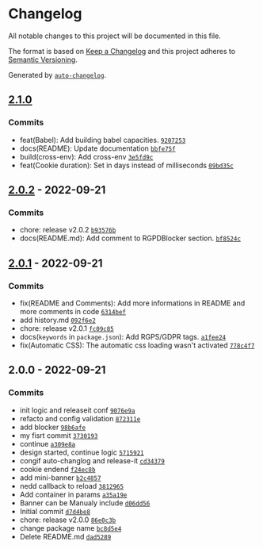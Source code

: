 # Changelog

All notable changes to this project will be documented in this file.

The format is based on [Keep a Changelog](https://keepachangelog.com/en/1.0.0/)
and this project adheres to [Semantic Versioning](https://semver.org/spec/v2.0.0.html).

Generated by [`auto-changelog`](https://github.com/CookPete/auto-changelog).

## [2.1.0](https://github.com/NovaGaia/gatsby-plugin-rgpd-acceptance/compare/2.0.2...2.1.0)

### Commits

- feat(Babel): Add building babel capacities. [`9207253`](https://github.com/NovaGaia/gatsby-plugin-rgpd-acceptance/commit/920725312967875f8aa2960adca502f040e59fc5)
- docs(README): Update documentation [`bbfe75f`](https://github.com/NovaGaia/gatsby-plugin-rgpd-acceptance/commit/bbfe75f18bac06f2413bd4c4c3474c29c7615987)
- build(cross-env): Add cross-env [`3e5fd9c`](https://github.com/NovaGaia/gatsby-plugin-rgpd-acceptance/commit/3e5fd9c5208bcea03a6bbed5131e117f2e0e12b5)
- feat(Cookie duration): Set in days instead of milliseconds [`09bd35c`](https://github.com/NovaGaia/gatsby-plugin-rgpd-acceptance/commit/09bd35cd81c2bef5bb69657fe7aa9f7427bb696a)

## [2.0.2](https://github.com/NovaGaia/gatsby-plugin-rgpd-acceptance/compare/2.0.1...2.0.2) - 2022-09-21

### Commits

- chore: release v2.0.2 [`b93576b`](https://github.com/NovaGaia/gatsby-plugin-rgpd-acceptance/commit/b93576b7f382fed59cfe91db695d3e4e8bf6399c)
- docs(README.md): Add comment to RGPDBlocker section. [`bf8524c`](https://github.com/NovaGaia/gatsby-plugin-rgpd-acceptance/commit/bf8524cc95a0d93fced5cd85fb68eefbd082eaec)

## [2.0.1](https://github.com/NovaGaia/gatsby-plugin-rgpd-acceptance/compare/2.0.0...2.0.1) - 2022-09-21

### Commits

- fix(README and Comments): Add more informations in README and more comments in code [`6314bef`](https://github.com/NovaGaia/gatsby-plugin-rgpd-acceptance/commit/6314befba9056867b329e229efd41b41fca0a444)
- add history.md [`092f6e2`](https://github.com/NovaGaia/gatsby-plugin-rgpd-acceptance/commit/092f6e2fa33a29052ee5f95ba57473e8416dd850)
- chore: release v2.0.1 [`fc09c85`](https://github.com/NovaGaia/gatsby-plugin-rgpd-acceptance/commit/fc09c853b0be3c3f34ec2a836030844ea9b8a8d5)
- docs(`keywords` in `package.json`): Add RGPS/GDPR tags. [`a1fee24`](https://github.com/NovaGaia/gatsby-plugin-rgpd-acceptance/commit/a1fee24f63fb92a1a4b5163c25d2dbddd4c22623)
- fix(Automatic CSS): The automatic css loading wasn't activated [`778c4f7`](https://github.com/NovaGaia/gatsby-plugin-rgpd-acceptance/commit/778c4f73aa9e879163569e43b3e096082b35d43a)

## 2.0.0 - 2022-09-21

### Commits

- init logic and releaseit conf [`9076e9a`](https://github.com/NovaGaia/gatsby-plugin-rgpd-acceptance/commit/9076e9a866d5983444ab99b41b2c919a705ec0de)
- refacto and config validation [`872311e`](https://github.com/NovaGaia/gatsby-plugin-rgpd-acceptance/commit/872311e91a77e66f1744da6934ba6814fcdd3d1f)
- add blocker [`98b6afe`](https://github.com/NovaGaia/gatsby-plugin-rgpd-acceptance/commit/98b6afe5f87489d100f6cc9164f32d942ffa39d3)
- my fisrt commit [`3730193`](https://github.com/NovaGaia/gatsby-plugin-rgpd-acceptance/commit/37301936b9738b6f2eae5aff130f686900f5d2b0)
- continue [`a309e8a`](https://github.com/NovaGaia/gatsby-plugin-rgpd-acceptance/commit/a309e8aa124ebc01f849d8ac19fb65a3b58ac997)
- design started, continue logic [`5715921`](https://github.com/NovaGaia/gatsby-plugin-rgpd-acceptance/commit/571592154e6083ed47872ce5ae4677cc20a9c55f)
- congif auto-changlog and release-it [`cd34379`](https://github.com/NovaGaia/gatsby-plugin-rgpd-acceptance/commit/cd34379d113ce5d3ebf6bce3d940482fe5d29b85)
- cookie endend [`f24ec8b`](https://github.com/NovaGaia/gatsby-plugin-rgpd-acceptance/commit/f24ec8bcd5b972da1878b13de77911630afdbaf2)
- add mini-banner [`b2c4857`](https://github.com/NovaGaia/gatsby-plugin-rgpd-acceptance/commit/b2c4857001b4a40c594c305b4f48a7e44e223566)
- nedd callback to reload [`3812965`](https://github.com/NovaGaia/gatsby-plugin-rgpd-acceptance/commit/38129654e5d0b02e46fdc098fb8cf99f7c544335)
- Add container in params [`a35a19e`](https://github.com/NovaGaia/gatsby-plugin-rgpd-acceptance/commit/a35a19e5059a42581def999e3d7131c7ed04e9ba)
- Banner can be Manualy include [`d06dd56`](https://github.com/NovaGaia/gatsby-plugin-rgpd-acceptance/commit/d06dd56c04fd5fcd05490a1edf271c31a38dc09b)
- Initial commit [`d7d4be8`](https://github.com/NovaGaia/gatsby-plugin-rgpd-acceptance/commit/d7d4be89c4c85b5f91c03c4ec613ea2ef81c5d8f)
- chore: release v2.0.0 [`86e0c3b`](https://github.com/NovaGaia/gatsby-plugin-rgpd-acceptance/commit/86e0c3bd9440d4c4c2580a20a8fa4667df9c1a8e)
- change package name [`bc8d5e4`](https://github.com/NovaGaia/gatsby-plugin-rgpd-acceptance/commit/bc8d5e4ebddf5c95103e457679c8985950c3c1e2)
- Delete README.md [`dad5289`](https://github.com/NovaGaia/gatsby-plugin-rgpd-acceptance/commit/dad528960fd271a6d799e040c7e86ed9b88af19c)
